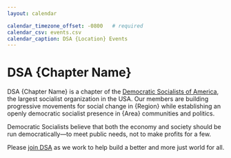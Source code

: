 ```yaml
---
layout: calendar

calendar_timezone_offset: -0800   # required
calendar_csv: events.csv
calendar_caption: DSA {Location} Events
---
```

# DSA {Chapter Name}

DSA {Chapter Name} is a chapter of the [Democratic Socialists of America](http://dsausa.org), the largest socialist organization in the USA. Our members are building progressive movements for social change in {Region} while establishing an openly democratic socialist presence in {Area} communities and politics.

Democratic Socialists believe that both the economy and society should be run democratically—to meet public needs, not to make profits for a few.

Please [join DSA](http://dsausa.org/join) as we work to help build a better and more just world for all.
